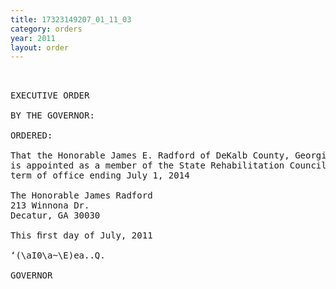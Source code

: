 ```yaml
---
title: 17323149207_01_11_03
category: orders
year: 2011
layout: order
---
```


<pre> 

EXECUTIVE ORDER

BY THE GOVERNOR:

ORDERED:

That the Honorable James E. Radford of DeKalb County, Georgia,
is appointed as a member of the State Rehabilitation Council, for a
term of office ending July 1, 2014

The Honorable James Radford
213 Winnona Dr.
Decatur, GA 30030

This ﬁrst day of July, 2011

‘(\aI0\a~\E)ea..Q.

GOVERNOR

</pre>
